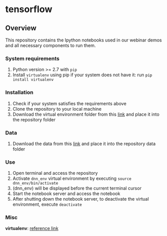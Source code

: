 # tensorflow

## Overview
This repository contains the Ipython notebooks used in our webinar demos and all necessary components to run them.

### System requirements
1. Python version >= 2.7 with ``pip``
2. Install ``virtualenv`` using pip if your system does not have it: run ``pip install virtualenv``

### Installation
1. Check if your system satisfies the requirements above
2. Clone the repository to your local machine
3. Download the virtual environment folder from this [link](https://drive.google.com/open?id=0Bxe4BGRtR8QYVVJGY1FqZTFmVlE) and place it into the repository folder 

### Data
1. Download the data from this [link](https://drive.google.com/open?id=0Bxe4BGRtR8QYMzd4YTlENmpROXM) and place it into the repository data folder 

### Use
1. Open terminal and access the repository
2. Activate `dnn_env` virtual environment by executing ``source dnn_env/bin/activate``
3. (dnn_env) will be displayed before the current terminal cursor
4. Start the notebook server and access the notebook
5. After shutting down the notebook server, to deactivate the virtual environment, execute ``deactivate``

### Misc
**virtualenv**: [reference link](http://python-guide-pt-br.readthedocs.io/en/latest/dev/virtualenvs/)

